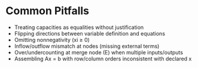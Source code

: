 # Common Pitfalls

- Treating capacities as equalities without justification
- Flipping directions between variable definition and equations
- Omitting nonnegativity (xi ≥ 0)
- Inflow/outflow mismatch at nodes (missing external terms)
- Over/undercounting at merge node (E) when multiple inputs/outputs
- Assembling Ax = b with row/column orders inconsistent with declared x
